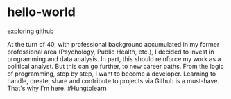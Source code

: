 # hello-world
exploring github

At the turn of 40, with professional background accumulated in my former professional area (Psychology, Public Health, etc.), I decided to invest in programming and data analysis.
In part, this should reinforce my work as a political analyst. But this can go further, to new career paths. From the logic of programming, step by step, I want to become a developer.
Learning to handle, create, share and contribute to projects via Github is a must-have. That's why I'm here. #Hungtolearn
